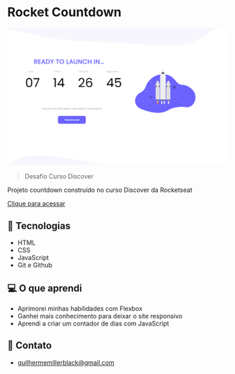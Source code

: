 # Rocket Countdown

![preview](preview.png)

> Desafio Curso Discover

Projeto countdown construído no curso Discover da Rocketseat

[Clique para acessar](https://guimiiller.github.io/countdown/)


## 🚀 Tecnologias

- HTML
- CSS
- JavaScript
- Git e Github


## 💻 O que aprendi

- Aprimorei minhas habilidades com Flexbox
- Ganhei mais conhecimento para deixar o site responsivo
- Aprendi a criar um contador de dias com JavaScript


## 📨 Contato

- guilhermemillerblack@gmail.com